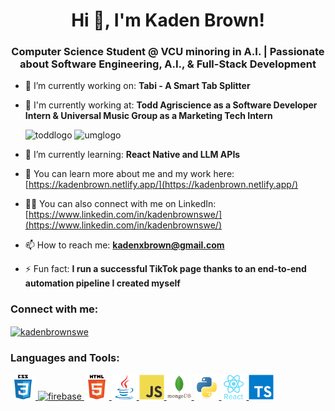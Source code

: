 <h1 align="center">Hi 👋,  I'm Kaden Brown!</h1>
<h3 align="center">Computer Science Student @ VCU minoring in A.I. | Passionate about Software Engineering, A.I., & Full-Stack Development</h3>

- 🔭 I’m currently working on: **Tabi - A Smart Tab Splitter**

- 💼 I'm currently working at: **Todd Agriscience as a Software Developer Intern & Universal Music Group as a Marketing Tech Intern**

  <img width="100" height="100" alt="toddlogo" src="https://github.com/user-attachments/assets/356256ff-216f-432f-99c1-65a3f77d8358" /> <img width="100" height="100" alt="umglogo" src="https://github.com/user-attachments/assets/84513b6d-4e68-4152-8130-4c852e84f074" />



- 🌱 I’m currently learning: **React Native and LLM APIs**

- 📌 You can learn more about me and my work here: [https://kadenbrown.netlify.app/](https://kadenbrown.netlify.app/) 

- 👨‍💻 You can also connect with me on LinkedIn: [https://www.linkedin.com/in/kadenbrownswe/](https://www.linkedin.com/in/kadenbrownswe/)

- 📫 How to reach me: **kadenxbrown@gmail.com**

- ⚡ Fun fact: **I run a successful TikTok page thanks to an end-to-end automation pipeline I created myself**

<h3 align="left">Connect with me:</h3>
<p align="left">
<a href="https://linkedin.com/in/kadenbrownswe" target="blank"><img align="center" src="https://raw.githubusercontent.com/rahuldkjain/github-profile-readme-generator/master/src/images/icons/Social/linked-in-alt.svg" alt="kadenbrownswe" height="30" width="40" /></a>
</p>

<h3 align="left">Languages and Tools:</h3>
<p align="left"> <a href="https://www.w3schools.com/css/" target="_blank" rel="noreferrer"> <img src="https://raw.githubusercontent.com/devicons/devicon/master/icons/css3/css3-original-wordmark.svg" alt="css3" width="40" height="40"/> </a> <a href="https://firebase.google.com/" target="_blank" rel="noreferrer"> <img src="https://www.vectorlogo.zone/logos/firebase/firebase-icon.svg" alt="firebase" width="40" height="40"/> </a> <a href="https://www.w3.org/html/" target="_blank" rel="noreferrer"> <img src="https://raw.githubusercontent.com/devicons/devicon/master/icons/html5/html5-original-wordmark.svg" alt="html5" width="40" height="40"/> </a> <a href="https://www.java.com" target="_blank" rel="noreferrer"> <img src="https://raw.githubusercontent.com/devicons/devicon/master/icons/java/java-original.svg" alt="java" width="40" height="40"/> </a> <a href="https://developer.mozilla.org/en-US/docs/Web/JavaScript" target="_blank" rel="noreferrer"> <img src="https://raw.githubusercontent.com/devicons/devicon/master/icons/javascript/javascript-original.svg" alt="javascript" width="40" height="40"/> </a> <a href="https://www.mongodb.com/" target="_blank" rel="noreferrer"> <img src="https://raw.githubusercontent.com/devicons/devicon/master/icons/mongodb/mongodb-original-wordmark.svg" alt="mongodb" width="40" height="40"/> </a> <a href="https://www.python.org" target="_blank" rel="noreferrer"> <img src="https://raw.githubusercontent.com/devicons/devicon/master/icons/python/python-original.svg" alt="python" width="40" height="40"/> </a> <a href="https://reactjs.org/" target="_blank" rel="noreferrer"> <img src="https://raw.githubusercontent.com/devicons/devicon/master/icons/react/react-original-wordmark.svg" alt="react" width="40" height="40"/> </a> <a href="https://www.typescriptlang.org/" target="_blank" rel="noreferrer"> <img src="https://raw.githubusercontent.com/devicons/devicon/master/icons/typescript/typescript-original.svg" alt="typescript" width="40" height="40"/> </a> </p>
